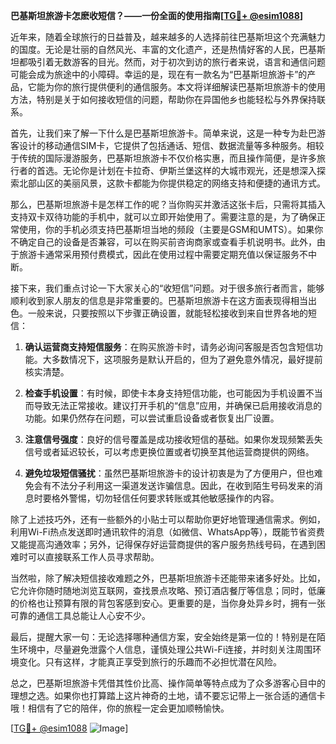 **巴基斯坦旅游卡怎麽收短信？——一份全面的使用指南[[TG💪+ @esim1088](https://t.me/s/esim1088)]**

近年来，随着全球旅行的日益普及，越来越多的人选择前往巴基斯坦这个充满魅力的国度。无论是壮丽的自然风光、丰富的文化遗产，还是热情好客的人民，巴基斯坦都吸引着无数游客的目光。然而，对于初次到访的旅行者来说，语言和通信问题可能会成为旅途中的小障碍。幸运的是，现在有一款名为“巴基斯坦旅游卡”的产品，它能为你的旅行提供便利的通信服务。本文将详细解读巴基斯坦旅游卡的使用方法，特别是关于如何接收短信的问题，帮助你在异国他乡也能轻松与外界保持联系。

首先，让我们来了解一下什么是巴基斯坦旅游卡。简单来说，这是一种专为赴巴游客设计的移动通信SIM卡，它提供了包括通话、短信、数据流量等多种服务。相较于传统的国际漫游服务，巴基斯坦旅游卡不仅价格实惠，而且操作简便，是许多旅行者的首选。无论你是计划在卡拉奇、伊斯兰堡这样的大城市观光，还是想深入探索北部山区的美丽风景，这款卡都能为你提供稳定的网络支持和便捷的通讯方式。

那么，巴基斯坦旅游卡是怎样工作的呢？当你购买并激活这张卡后，只需将其插入支持双卡双待功能的手机中，就可以立即开始使用了。需要注意的是，为了确保正常使用，你的手机必须支持巴基斯坦当地的频段（主要是GSM和UMTS）。如果你不确定自己的设备是否兼容，可以在购买前咨询商家或查看手机说明书。此外，由于旅游卡通常采用预付费模式，因此在使用过程中需要定期充值以保证服务不中断。

接下来，我们重点讨论一下大家关心的“收短信”问题。对于很多旅行者而言，能够顺利收到家人朋友的信息是非常重要的。巴基斯坦旅游卡在这方面表现得相当出色。一般来说，只要按照以下步骤正确设置，就能轻松接收到来自世界各地的短信：

1. **确认运营商支持短信服务**：在购买旅游卡时，请务必询问客服是否包含短信功能。大多数情况下，这项服务是默认开启的，但为了避免意外情况，最好提前核实清楚。
   
2. **检查手机设置**：有时候，即使卡本身支持短信功能，也可能因为手机设置不当而导致无法正常接收。建议打开手机的“信息”应用，并确保已启用接收消息的功能。如果仍然存在问题，可以尝试重启设备或者恢复出厂设置。

3. **注意信号强度**：良好的信号覆盖是成功接收短信的基础。如果你发现频繁丢失信号或者延迟较长，可以考虑更换位置或者切换至其他运营商提供的网络。

4. **避免垃圾短信骚扰**：虽然巴基斯坦旅游卡的设计初衷是为了方便用户，但也难免会有不法分子利用这一渠道发送诈骗信息。因此，在收到陌生号码发来的消息时要格外警惕，切勿轻信任何要求转账或其他敏感操作的内容。

除了上述技巧外，还有一些额外的小贴士可以帮助你更好地管理通信需求。例如，利用Wi-Fi热点发送即时通讯软件的消息（如微信、WhatsApp等），既能节省资费又能提高沟通效率；另外，记得保存好运营商提供的客户服务热线号码，在遇到困难时可以直接联系工作人员寻求帮助。

当然啦，除了解决短信接收难题之外，巴基斯坦旅游卡还能带来诸多好处。比如，它允许你随时随地浏览互联网，查找景点攻略、预订酒店餐厅等信息；同时，低廉的价格也让预算有限的背包客感到安心。更重要的是，当你身处异乡时，拥有一张可靠的通信工具总能让人心安不少。

最后，提醒大家一句：无论选择哪种通信方案，安全始终是第一位的！特别是在陌生环境中，尽量避免泄露个人信息，谨慎处理公共Wi-Fi连接，并时刻关注周围环境变化。只有这样，才能真正享受到旅行的乐趣而不必担忧潜在风险。

总之，巴基斯坦旅游卡凭借其性价比高、操作简单等特点成为了众多游客心目中的理想之选。如果你也打算踏上这片神奇的土地，请不要忘记带上一张合适的通信卡哦！相信有了它的陪伴，你的旅程一定会更加顺畅愉快。

[[TG💪+ @esim1088](https://t.me/s/esim1088) ![Image](https://i.postimg.cc/4NQfJmqS/Snipaste-2025-05-13-00-14-12.png)]